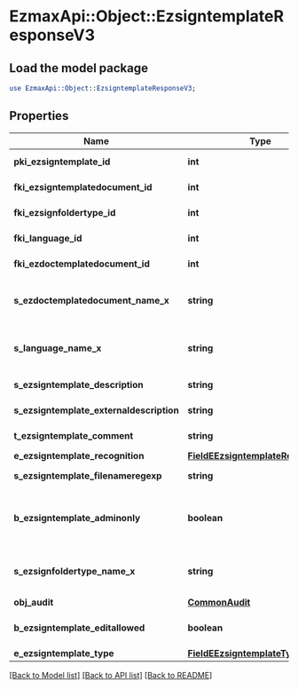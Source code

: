 # EzmaxApi::Object::EzsigntemplateResponseV3

## Load the model package
```perl
use EzmaxApi::Object::EzsigntemplateResponseV3;
```

## Properties
Name | Type | Description | Notes
------------ | ------------- | ------------- | -------------
**pki_ezsigntemplate_id** | **int** | The unique ID of the Ezsigntemplate | 
**fki_ezsigntemplatedocument_id** | **int** | The unique ID of the Ezsigntemplatedocument | [optional] 
**fki_ezsignfoldertype_id** | **int** | The unique ID of the Ezsignfoldertype. | [optional] 
**fki_language_id** | **int** | The unique ID of the Language.  Valid values:  |Value|Description| |-|-| |1|French| |2|English| | 
**fki_ezdoctemplatedocument_id** | **int** | The unique ID of the Ezdoctemplatedocument | [optional] 
**s_ezdoctemplatedocument_name_x** | **string** | The name of the Ezdoctemplatedocument in the language of the requester | [optional] 
**s_language_name_x** | **string** | The Name of the Language in the language of the requester | 
**s_ezsigntemplate_description** | **string** | The description of the Ezsigntemplate | 
**s_ezsigntemplate_externaldescription** | **string** | The external description of the Ezsigntemplate | [optional] 
**t_ezsigntemplate_comment** | **string** | The comment of the Ezsigntemplate | [optional] 
**e_ezsigntemplate_recognition** | [**FieldEEzsigntemplateRecognition**](FieldEEzsigntemplateRecognition.md) |  | [optional] 
**s_ezsigntemplate_filenameregexp** | **string** | The filename regexp of the Ezsigntemplate. | [optional] 
**b_ezsigntemplate_adminonly** | **boolean** | Whether the Ezsigntemplate can be accessed by admin users only (eUserType&#x3D;Normal) | 
**s_ezsignfoldertype_name_x** | **string** | The name of the Ezsignfoldertype in the language of the requester | [optional] 
**obj_audit** | [**CommonAudit**](CommonAudit.md) |  | 
**b_ezsigntemplate_editallowed** | **boolean** | Whether the Ezsigntemplate if allowed to edit or not | 
**e_ezsigntemplate_type** | [**FieldEEzsigntemplateType**](FieldEEzsigntemplateType.md) |  | [optional] 

[[Back to Model list]](../README.md#documentation-for-models) [[Back to API list]](../README.md#documentation-for-api-endpoints) [[Back to README]](../README.md)


